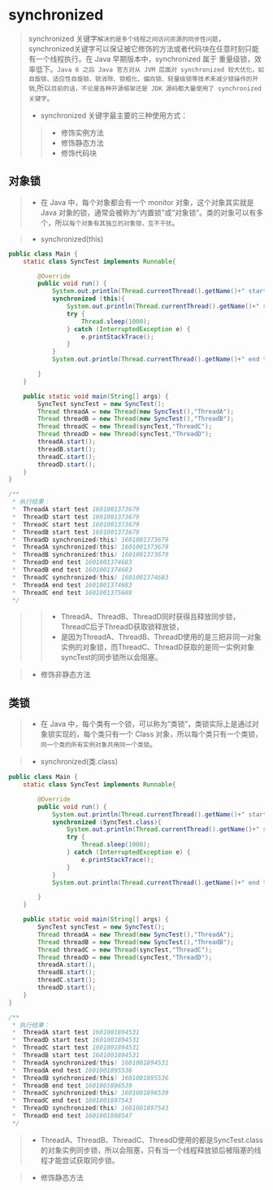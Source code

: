 # synchronized
> synchronized 关键字`解决的是多个线程之间访问资源的同步性问题`，synchronized关键字可以保证被它修饰的方法或者代码块在任意时刻只能有一个线程执行。在 Java 早期版本中，synchronized 属于 重量级锁，效率低下。`Java 6 之后 Java 官方对从 JVM 层面对 synchronized 较大优化，如自旋锁、适应性自旋锁、锁消除、锁粗化、偏向锁、轻量级锁等技术来减少锁操作的开销`,所以`目前的话，不论是各种开源框架还是 JDK 源码都大量使用了 synchronized 关键字`。  
>+ synchronized 关键字最主要的三种使用方式：  
>>+ 修饰实例方法  
>>+ 修饰静态方法  
>>+ 修饰代码块  
## 对象锁
>+ 在 Java 中，每个对象都会有一个 monitor 对象，这个对象其实就是 Java 对象的锁，通常会被称为“内置锁”或“对象锁”。类的对象可以有多个，所以`每个对象有其独立的对象锁，互不干扰`。  

>+ synchronized(this)  
```java
public class Main {
    static class SyncTest implements Runnable{

        @Override
        public void run() {
            System.out.println(Thread.currentThread().getName()+" start test "+System.currentTimeMillis());
            synchronized (this){
                System.out.println(Thread.currentThread().getName()+" synchronized(this) "+System.currentTimeMillis());
                try {
                    Thread.sleep(1000);
                } catch (InterruptedException e) {
                    e.printStackTrace();
                }
            }
            System.out.println(Thread.currentThread().getName()+" end test "+System.currentTimeMillis());

        }
    }

    public static void main(String[] args) {
        SyncTest syncTest = new SyncTest();
        Thread threadA = new Thread(new SyncTest(),"ThreadA");
        Thread threadB = new Thread(new SyncTest(),"ThreadB");
        Thread threadC = new Thread(syncTest,"ThreadC");
        Thread threadD = new Thread(syncTest,"ThreadD");
        threadA.start();
        threadB.start();
        threadC.start();
        threadD.start();
    }
}

/**
 * 执行结果：
 *  ThreadA start test 1601001373679
 *  ThreadD start test 1601001373679
 *  ThreadC start test 1601001373679
 *  ThreadB start test 1601001373679
 *  ThreadD synchronized(this) 1601001373679
 *  ThreadA synchronized(this) 1601001373679
 *  ThreadB synchronized(this) 1601001373679
 *  ThreadD end test 1601001374683
 *  ThreadB end test 1601001374683
 *  ThreadC synchronized(this) 1601001374683
 *  ThreadA end test 1601001374683
 *  ThreadC end test 1601001375688
 */

```
>>+ ThreadA、ThreadB、ThreadD同时获得且释放同步锁，ThreadC后于ThreadD获取锁释放锁，
>>+ 是因为ThreadA、ThreadB、ThreadD使用的是三把非同一对象实例的对象锁，而ThreadC、ThreadD获取的是同一实例对象syncTest的同步锁所以会阻塞。  

>+ 修饰非静态方法  
## 类锁
>+ 在 Java 中，每个类有一个锁，可以称为“类锁”，类锁实际上是通过对象锁实现的，每个类只有一个 Class 对象，所以每个类只有一个类锁，`同一个类的所有实例对象共用同一个类锁`。

>+ synchronized(类.class)  
```java
public class Main {
    static class SyncTest implements Runnable{

        @Override
        public void run() {
            System.out.println(Thread.currentThread().getName()+" start test "+System.currentTimeMillis());
            synchronized (SyncTest.class){
                System.out.println(Thread.currentThread().getName()+" synchronized(this) "+System.currentTimeMillis());
                try {
                    Thread.sleep(1000);
                } catch (InterruptedException e) {
                    e.printStackTrace();
                }
            }
            System.out.println(Thread.currentThread().getName()+" end test "+System.currentTimeMillis());

        }
    }

    public static void main(String[] args) {
        SyncTest syncTest = new SyncTest();
        Thread threadA = new Thread(new SyncTest(),"ThreadA");
        Thread threadB = new Thread(new SyncTest(),"ThreadB");
        Thread threadC = new Thread(syncTest,"ThreadC");
        Thread threadD = new Thread(syncTest,"ThreadD");
        threadA.start();
        threadB.start();
        threadC.start();
        threadD.start();
    }
}

/**
 * 执行结果：
 *  ThreadA start test 1601001894531
 *  ThreadD start test 1601001894531
 *  ThreadC start test 1601001894531
 *  ThreadB start test 1601001894531
 *  ThreadA synchronized(this) 1601001894531
 *  ThreadA end test 1601001895536
 *  ThreadB synchronized(this) 1601001895536
 *  ThreadB end test 1601001896539
 *  ThreadC synchronized(this) 1601001896539
 *  ThreadC end test 1601001897543
 *  ThreadD synchronized(this) 1601001897543
 *  ThreadD end test 1601001898547
 */
```
>+ ThreadA、ThreadB、ThreadC、ThreadD使用的都是SyncTest.class的对象实例同步锁，所以会阻塞，只有当一个线程释放锁后被阻塞的线程才能尝试获取同步锁。

>+ 修饰静态方法
